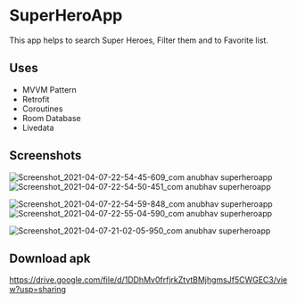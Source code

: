 # SuperHeroApp
This app helps to search Super Heroes, Filter them and to Favorite list. 

## Uses
- MVVM Pattern
- Retrofit
- Coroutines
- Room Database
- Livedata

## Screenshots
![Screenshot_2021-04-07-22-54-45-609_com anubhav superheroapp](https://user-images.githubusercontent.com/56479904/113913950-8f7ec480-97fa-11eb-95bf-7f36311fff2c.jpg)                                           ![Screenshot_2021-04-07-22-54-50-451_com anubhav superheroapp](https://user-images.githubusercontent.com/56479904/113914005-a45b5800-97fa-11eb-921a-4ea772a9736c.jpg)

![Screenshot_2021-04-07-22-54-59-848_com anubhav superheroapp](https://user-images.githubusercontent.com/56479904/113914059-b50bce00-97fa-11eb-8e2c-db4bedeb3dd3.jpg)                                           ![Screenshot_2021-04-07-22-55-04-590_com anubhav superheroapp](https://user-images.githubusercontent.com/56479904/113914233-f4d2b580-97fa-11eb-8004-8502c06f8615.jpg)

![Screenshot_2021-04-07-21-02-05-950_com anubhav superheroapp](https://user-images.githubusercontent.com/56479904/113914270-01570e00-97fb-11eb-8d09-50d0a84e1474.jpg)

## Download apk
https://drive.google.com/file/d/1DDhMv0frfjrkZtvtBMjhgmsJf5CWGEC3/view?usp=sharing
